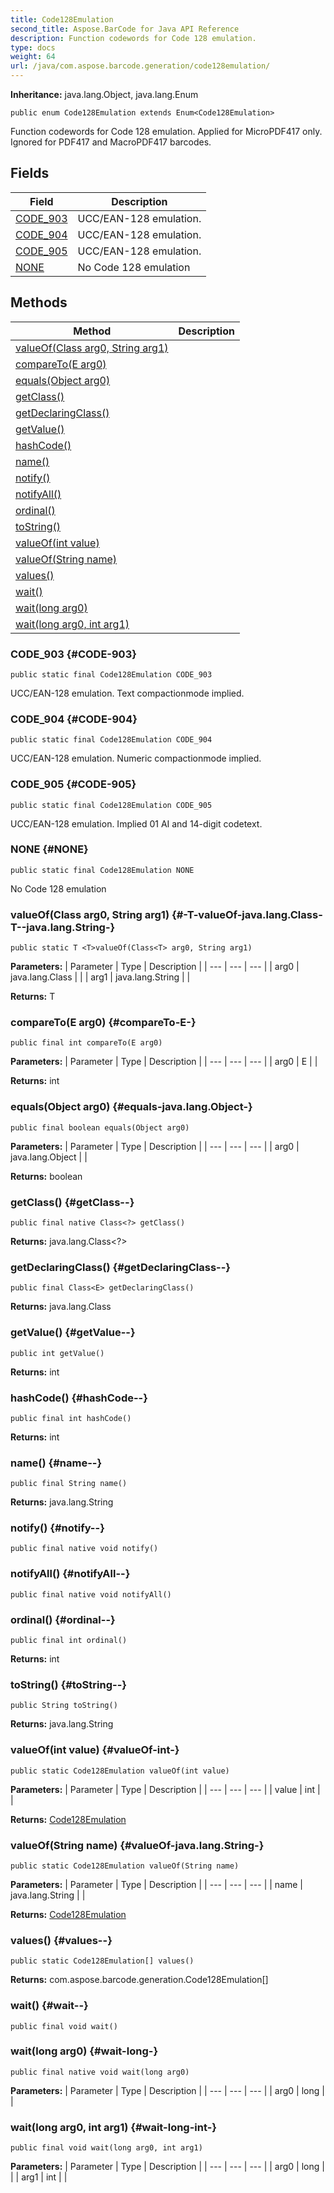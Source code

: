 ```yaml
---
title: Code128Emulation
second_title: Aspose.BarCode for Java API Reference
description: Function codewords for Code 128 emulation.
type: docs
weight: 64
url: /java/com.aspose.barcode.generation/code128emulation/
---
```

**Inheritance:**
java.lang.Object, java.lang.Enum
```
public enum Code128Emulation extends Enum<Code128Emulation>
```

Function codewords for Code 128 emulation. Applied for MicroPDF417 only. Ignored for PDF417 and MacroPDF417 barcodes.
## Fields

| Field | Description |
| --- | --- |
| [CODE_903](#CODE-903) | UCC/EAN-128 emulation. |
| [CODE_904](#CODE-904) | UCC/EAN-128 emulation. |
| [CODE_905](#CODE-905) | UCC/EAN-128 emulation. |
| [NONE](#NONE) | No Code 128 emulation |
## Methods

| Method | Description |
| --- | --- |
| [<T>valueOf(Class<T> arg0, String arg1)](#-T-valueOf-java.lang.Class-T--java.lang.String-) |  |
| [compareTo(E arg0)](#compareTo-E-) |  |
| [equals(Object arg0)](#equals-java.lang.Object-) |  |
| [getClass()](#getClass--) |  |
| [getDeclaringClass()](#getDeclaringClass--) |  |
| [getValue()](#getValue--) |  |
| [hashCode()](#hashCode--) |  |
| [name()](#name--) |  |
| [notify()](#notify--) |  |
| [notifyAll()](#notifyAll--) |  |
| [ordinal()](#ordinal--) |  |
| [toString()](#toString--) |  |
| [valueOf(int value)](#valueOf-int-) |  |
| [valueOf(String name)](#valueOf-java.lang.String-) |  |
| [values()](#values--) |  |
| [wait()](#wait--) |  |
| [wait(long arg0)](#wait-long-) |  |
| [wait(long arg0, int arg1)](#wait-long-int-) |  |
### CODE_903 {#CODE-903}
```
public static final Code128Emulation CODE_903
```


UCC/EAN-128 emulation. Text compactionmode implied.

### CODE_904 {#CODE-904}
```
public static final Code128Emulation CODE_904
```


UCC/EAN-128 emulation. Numeric compactionmode implied.

### CODE_905 {#CODE-905}
```
public static final Code128Emulation CODE_905
```


UCC/EAN-128 emulation. Implied 01 AI and 14-digit codetext.

### NONE {#NONE}
```
public static final Code128Emulation NONE
```


No Code 128 emulation

### <T>valueOf(Class<T> arg0, String arg1) {#-T-valueOf-java.lang.Class-T--java.lang.String-}
```
public static T <T>valueOf(Class<T> arg0, String arg1)
```




**Parameters:**
| Parameter | Type | Description |
| --- | --- | --- |
| arg0 | java.lang.Class<T> |  |
| arg1 | java.lang.String |  |

**Returns:**
T
### compareTo(E arg0) {#compareTo-E-}
```
public final int compareTo(E arg0)
```




**Parameters:**
| Parameter | Type | Description |
| --- | --- | --- |
| arg0 | E |  |

**Returns:**
int
### equals(Object arg0) {#equals-java.lang.Object-}
```
public final boolean equals(Object arg0)
```




**Parameters:**
| Parameter | Type | Description |
| --- | --- | --- |
| arg0 | java.lang.Object |  |

**Returns:**
boolean
### getClass() {#getClass--}
```
public final native Class<?> getClass()
```




**Returns:**
java.lang.Class<?>
### getDeclaringClass() {#getDeclaringClass--}
```
public final Class<E> getDeclaringClass()
```




**Returns:**
java.lang.Class<E>
### getValue() {#getValue--}
```
public int getValue()
```




**Returns:**
int
### hashCode() {#hashCode--}
```
public final int hashCode()
```




**Returns:**
int
### name() {#name--}
```
public final String name()
```




**Returns:**
java.lang.String
### notify() {#notify--}
```
public final native void notify()
```




### notifyAll() {#notifyAll--}
```
public final native void notifyAll()
```




### ordinal() {#ordinal--}
```
public final int ordinal()
```




**Returns:**
int
### toString() {#toString--}
```
public String toString()
```




**Returns:**
java.lang.String
### valueOf(int value) {#valueOf-int-}
```
public static Code128Emulation valueOf(int value)
```




**Parameters:**
| Parameter | Type | Description |
| --- | --- | --- |
| value | int |  |

**Returns:**
[Code128Emulation](../../com.aspose.barcode.generation/code128emulation)
### valueOf(String name) {#valueOf-java.lang.String-}
```
public static Code128Emulation valueOf(String name)
```




**Parameters:**
| Parameter | Type | Description |
| --- | --- | --- |
| name | java.lang.String |  |

**Returns:**
[Code128Emulation](../../com.aspose.barcode.generation/code128emulation)
### values() {#values--}
```
public static Code128Emulation[] values()
```




**Returns:**
com.aspose.barcode.generation.Code128Emulation[]
### wait() {#wait--}
```
public final void wait()
```




### wait(long arg0) {#wait-long-}
```
public final native void wait(long arg0)
```




**Parameters:**
| Parameter | Type | Description |
| --- | --- | --- |
| arg0 | long |  |

### wait(long arg0, int arg1) {#wait-long-int-}
```
public final void wait(long arg0, int arg1)
```




**Parameters:**
| Parameter | Type | Description |
| --- | --- | --- |
| arg0 | long |  |
| arg1 | int |  |

